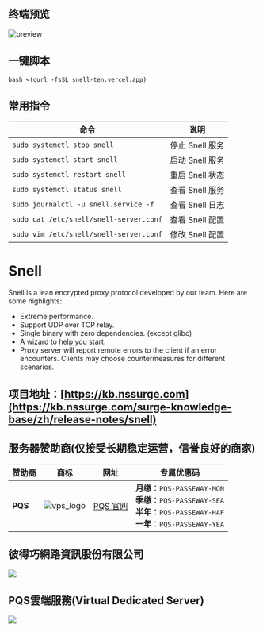 ## 终端预览

![preview](image.png)


## 一键脚本

```
bash <(curl -fsSL snell-ten.vercel.app)
```


## 常用指令

| 命令                                     | 说明               |
|------------------------------------------|--------------------|
| `sudo systemctl stop snell`              | 停止 Snell 服务     |
| `sudo systemctl start snell`             | 启动 Snell 服务     |
| `sudo systemctl restart snell`           | 重启 Snell 状态     |
| `sudo systemctl status snell`            | 查看 Snell 服务     |
| `sudo journalctl -u snell.service -f`    | 查看 Snell 日志     |
| `sudo cat /etc/snell/snell-server.conf`  | 查看 Snell 配置     |
| `sudo vim /etc/snell/snell-server.conf`  | 修改 Snell 配置     |

# Snell

Snell is a lean encrypted proxy protocol developed by our team. Here are some highlights:

* Extreme performance.
* Support UDP over TCP relay.
* Single binary with zero dependencies. (except glibc)
* A wizard to help you start.
* Proxy server will report remote errors to the client if an error encounters. Clients may choose countermeasures for different scenarios.


## 项目地址：[https://kb.nssurge.com](https://kb.nssurge.com/surge-knowledge-base/zh/release-notes/snell)

## 服务器赞助商(仅接受长期稳定运营，信誉良好的商家)

| 赞助商 | 商标 | 网址 | 专属优惠码 |
| - | - | - | - |
| **PQS** | ![vps_logo](https://img.passeway.de/picturebed/2025/08/70ff399e0e985970c4d11e8abb074d4c.png) | [PQS 官网](https://www.pqs.pw/cart.php?gid=37&aff=661) | **月缴**：`PQS-PASSEWAY-MON`<br>**季缴**：`PQS-PASSEWAY-SEA`<br>**半年**：`PQS-PASSEWAY-HAF`<br>**一年**：`PQS-PASSEWAY-YEA` |

## 彼得巧網路資訊股份有限公司
![](https://img.passeway.de/picturebed/2025/08/f1c71c7c281f76d3fede82e7a2a92746.png)

## PQS雲端服務(Virtual Dedicated Server)
![](https://img.passeway.de/picturebed/2025/08/04389bcf51111f3e87f59e79e51c618a.png)




